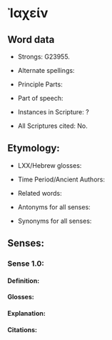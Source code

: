 # Ἰαχείν

<!-- Status: S2=NeedsReview -->
<!-- Lexica used for edits: BDAG, LN, FFM, A-S  -->

<!--      Remove this comment block after initial editting        -->

<!--      This lemma is not in the UGNT!!!     -->

<!-- This file was created from textual analysis by Alan Bunning. -->
<!-- It is here to support downstream UGNT processing             -->
<!-- which will identify this particular lemma.                   -->
<!-- Since this was not derived from the Abbott-Smith lexicon,    -->
<!-- your first round of edits can/should ignore this file        -->
<!--                                                              -->
<!--      Remove this comment block after initial editting        -->

## Word data

* Strongs: G23955.


* Alternate spellings: 


* Principle Parts: 


* Part of speech: 


* Instances in Scripture: ?

* All Scriptures cited: No.

## Etymology: 


* LXX/Hebrew glosses:


* Time Period/Ancient Authors:


* Related words:


* Antonyms for all senses:


* Synonyms for all senses:


## Senses:


### Sense  1.0:


#### Definition: 


#### Glosses: 


#### Explanation:


#### Citations: 


